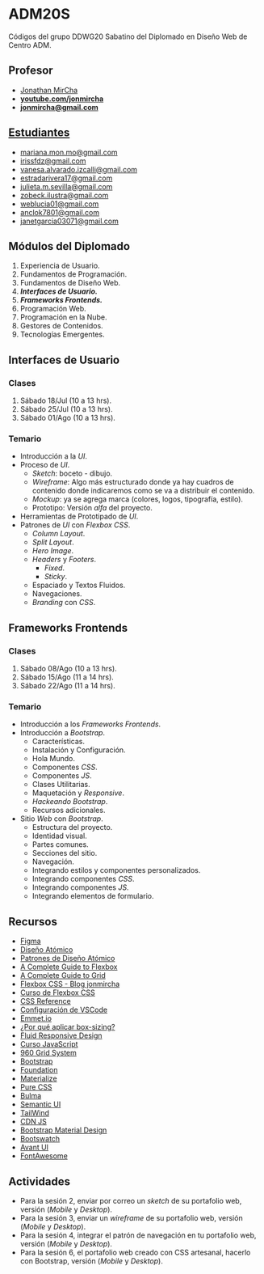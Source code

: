 # ADM20S

Códigos del grupo DDWG20 Sabatino del Diplomado en Diseño Web de Centro ADM.

## Profesor

- [Jonathan MirCha](http://jonmircha.com)
- **[youtube.com/jonmircha](https://youtube.com/jonmircha)**
- **[jonmircha@gmail.com](mailto:jonmircha@gmail.com)**

## [Estudiantes](https://docs.google.com/spreadsheets/d/1yIYaCIgOTk29EZhW4uxyb-bv978XZmniL5n2gaweE3Q/edit?ts=5f10c3b9)

- mariana.mon.mo@gmail.com
- irissfdz@gmail.com
- vanesa.alvarado.izcalli@gmail.com
- estradarivera17@gmail.com
- julieta.m.sevilla@gmail.com
- zobeck.ilustra@gmail.com
- weblucia01@gmail.com
- anclok7801@gmail.com
- janetgarcia03071@gmail.com

## Módulos del Diplomado

1. Experiencia de Usuario.
1. Fundamentos de Programación.
1. Fundamentos de Diseño Web.
1. _**Interfaces de Usuario.**_
1. _**Frameworks Frontends.**_
1. Programación Web.
1. Programación en la Nube.
1. Gestores de Contenidos.
1. Tecnologías Emergentes.

## Interfaces de Usuario

### Clases

1. Sábado 18/Jul (10 a 13 hrs).
1. Sábado 25/Jul (10 a 13 hrs).
1. Sábado 01/Ago (10 a 13 hrs).

### Temario

- Introducción a la _UI_.
- Proceso de _UI_.
  - _Sketch_: boceto - dibujo.
  - _Wireframe_: Algo más estructurado donde ya hay cuadros de contenido donde indicaremos como se va a distribuir el contenido.
  - _Mockup_: ya se agrega marca (colores, logos, tipografía, estilo).
  - Prototipo: Versión _alfa_ del proyecto.
- Herramientas de Prototipado de _UI_.
- Patrones de _UI_ con _Flexbox CSS_.
  - _Column Layout_.
  - _Split Layout_.
  - _Hero Image_.
  - _Headers_ y _Footers_.
    - _Fixed_.
    - _Sticky_.
  - Espaciado y Textos Fluidos.
  - Navegaciones.
  - _Branding_ con _CSS_.

## Frameworks Frontends

### Clases

1. Sábado 08/Ago (10 a 13 hrs).
1. Sábado 15/Ago (11 a 14 hrs).
1. Sábado 22/Ago (11 a 14 hrs).

### Temario

- Introducción a los _Frameworks Frontends_.
- Introducción a _Bootstrap_.
  - Características.
  - Instalación y Configuración.
  - Hola Mundo.
  - Componentes _CSS_.
  - Componentes _JS_.
  - Clases Utilitarias.
  - Maquetación y _Responsive_.
  - _Hackeando Bootstrap_.
  - Recursos adicionales.
- Sitio _Web_ con _Bootstrap_.
  - Estructura del proyecto.
  - Identidad visual.
  - Partes comunes.
  - Secciones del sitio.
  - Navegación.
  - Integrando estilos y componentes personalizados.
  - Integrando componentes _CSS_.
  - Integrando componentes _JS_.
  - Integrando elementos de formulario.

## Recursos

- [Figma](https://www.figma.com/)
- [Diseño Atómico](https://bradfrost.com/blog/post/atomic-web-design/)
- [Patrones de Diseño Atómico](https://demo.patternlab.io/)
- [A Complete Guide to Flexbox](https://css-tricks.com/snippets/css/a-guide-to-flexbox/)
- [A Complete Guide to Grid](https://css-tricks.com/snippets/css/complete-guide-grid/)
- [Flexbox CSS - Blog jonmircha](https://jonmircha.com/flexbox)
- [Curso de Flexbox CSS](https://www.youtube.com/playlist?list=PLvq-jIkSeTUbQc3dGsssp8lxAi5npMrys)
- [CSS Reference](https://cssreference.io/)
- [Configuración de VSCode](https://jonmircha.com/vscode)
- [Emmet.io](https://emmet.io/)
- [¿Por qué aplicar box-sizing?](https://www.paulirish.com/2012/box-sizing-border-box-ftw/)
- [Fluid Responsive Design](https://utopia.fyi/)
- [Curso JavaScript](https://www.youtube.com/playlist?list=PLvq-jIkSeTUZ6QgYYO3MwG9EMqC-KoLXA)
- [960 Grid System](https://960.gs/)
- [Bootstrap](https://getbootstrap.com/)
- [Foundation](https://get.foundation/index.html)
- [Materialize](https://materializecss.com/)
- [Pure CSS](https://purecss.io/)
- [Bulma](https://bulma.io/)
- [Semantic UI](https://semantic-ui.com/)
- [TailWind](https://tailwindcss.com/)
- [CDN JS](https://cdnjs.cloudflare.com/)
- [Bootstrap Material Design](https://mdbootstrap.com/)
- [Bootswatch](https://bootswatch.com/)
- [Avant UI](https://www.avantui.com/)
- [FontAwesome](https://fontawesome.com/)

## Actividades

- Para la sesión 2, enviar por correo un _sketch_ de su portafolio web, versión (_Mobile_ y _Desktop_).
- Para la sesión 3, enviar un _wireframe_ de su portafolio web, versión (_Mobile_ y _Desktop_).
- Para la sesión 4, integrar el patrón de navegación en tu portafolio web, versión (_Mobile_ y _Desktop_).
- Para la sesión 6, el portafolio web creado con CSS artesanal, hacerlo con Bootstrap, versión (_Mobile_ y _Desktop_).
